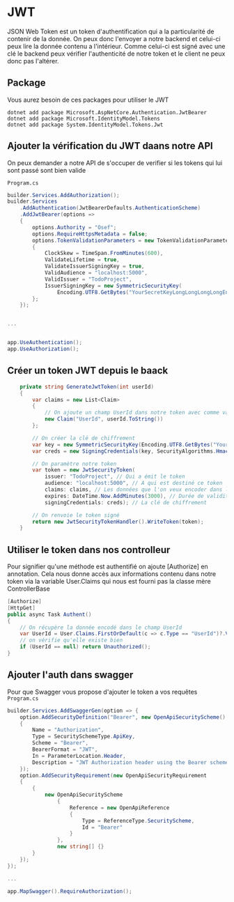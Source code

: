# JWT

JSON Web Token est un token d'authentification qui a la particularité de contenir de la donnée.
On peux donc l'envoyer a notre backend et celui-ci peux lire la donnée contenu a l'intérieur.
Comme celui-ci est signé avec une clé le backend peux vérifier l'authenticité de notre token et le client ne peux donc pas l'altérer.


## Package

Vous aurez besoin de ces packages pour utiliser le JWT

```
dotnet add package Microsoft.AspNetCore.Authentication.JwtBearer
dotnet add package Microsoft.IdentityModel.Tokens
dotnet add package System.IdentityModel.Tokens.Jwt
```

## Ajouter la vérification du JWT daans notre API

On peux demander a notre API de s'occuper de verifier si les tokens qui lui sont passé sont bien valide

`Program.cs`
```cs
builder.Services.AddAuthorization();
builder.Services
    .AddAuthentication(JwtBearerDefaults.AuthenticationScheme)
    .AddJwtBearer(options =>
    {
        options.Authority = "Osef";
        options.RequireHttpsMetadata = false;
        options.TokenValidationParameters = new TokenValidationParameters
        {
            ClockSkew = TimeSpan.FromMinutes(600),
            ValidateLifetime = true,
            ValidateIssuerSigningKey = true,
            ValidAudience = "localhost:5000",
            ValidIssuer = "TodoProject",
            IssuerSigningKey = new SymmetricSecurityKey(
                Encoding.UTF8.GetBytes("YourSecretKeyLongLongLongLongEnough"))
        };
    });


...


app.UseAuthentication();
app.UseAuthorization();
```


## Créer un token JWT depuis le baack

```cs
    private string GenerateJwtToken(int userId)
    {
        var claims = new List<Claim>
        {
            // On ajoute un champ UserId dans notre token avec comme valeur userId en string
            new Claim("UserId", userId.ToString()) 
        };

        // On créer la clé de chiffrement
        var key = new SymmetricSecurityKey(Encoding.UTF8.GetBytes("YourSecretKeyLongLongLongLongEnough"));
        var creds = new SigningCredentials(key, SecurityAlgorithms.HmacSha256);

        // On paramètre notre token
        var token = new JwtSecurityToken(
            issuer: "TodoProject", // Qui a émit le token
            audience: "localhost:5000", // A qui est destiné ce token
            claims: claims, // Les données que l'on veux encoder dans le token
            expires: DateTime.Now.AddMinutes(3000), // Durée de validité
            signingCredentials: creds); // La clé de chiffrement

        // On renvoie le token signé
        return new JwtSecurityTokenHandler().WriteToken(token);
    }
```


## Utiliser le token dans nos controlleur

Pour signifier qu'une méthode est authentifié on ajoute [Authorize] en annotation.
Cela nous donne accès aux informations contenu dans notre token via la variable User.Claims qui nous est fourni pas la classe mère ControllerBase

```cs
[Authorize]
[HttpGet]
public async Task Authent()
{
    // On récupère la donnée encodé dans le champ UserId
    var UserId = User.Claims.FirstOrDefault(c => c.Type == "UserId")?.Value;
    // on vérifie qu'elle existe bien
    if (UserId == null) return Unauthorized();
}
```


## Ajouter l'auth dans swagger

Pour que Swagger vous propose d'ajouter le token a vos requêtes
`Program.cs`
```cs
builder.Services.AddSwaggerGen(option => {
    option.AddSecurityDefinition("Bearer", new OpenApiSecurityScheme()
    {
        Name = "Authorization",
        Type = SecuritySchemeType.ApiKey,
        Scheme = "Bearer",
        BearerFormat = "JWT",
        In = ParameterLocation.Header,
        Description = "JWT Authorization header using the Bearer scheme. \r\n\r\n Enter 'Bearer' [space] and then your token in the text input below.\r\n\r\nExample: \"Bearer 1safsfsdfdfd\"",
    });
    option.AddSecurityRequirement(new OpenApiSecurityRequirement
    {
        {
            new OpenApiSecurityScheme
                {
                    Reference = new OpenApiReference
                    {
                        Type = ReferenceType.SecurityScheme,
                        Id = "Bearer"
                    }
                },
                new string[] {}
        }
    }); 
});

...

app.MapSwagger().RequireAuthorization();
```
